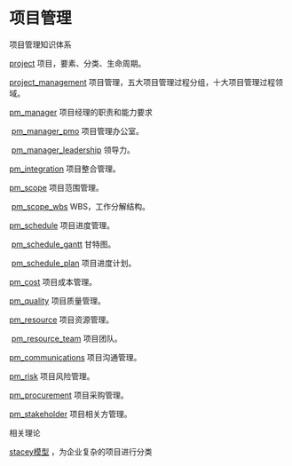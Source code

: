 # 项目管理

项目管理知识体系

[project](project.md) 项目，要素、分类、生命周期。

[project_management](project_management.md) 项目管理，五大项目管理过程分组，十大项目管理过程领域。

[pm_manager](pm_manager.md) 项目经理的职责和能力要求

​	 [pm_manager_pmo](pm_manager_pmo.md) 项目管理办公室。

​	 [pm_manager_leadership](pm_manager_leadership.md) 领导力。

[pm_integration](pm_integration.md) 项目整合管理。

[pm_scope](pm_scope.md) 项目范围管理。

​	 [pm_scope_wbs](pm_scope_wbs.md) WBS，工作分解结构。

[pm_schedule](pm_schedule.md) 项目进度管理。

​	 [pm_schedule_gantt](pm_schedule_gantt.md) 甘特图。

​	 [pm_schedule_plan](pm_schedule_plan.md) 项目进度计划。

[pm_cost](pm_cost.md) 项目成本管理。

[pm_quality](pm_quality.md) 项目质量管理。

[pm_resource](pm_resource.md) 项目资源管理。

​	 [pm_resource_team](pm_resource_team.md) 项目团队。

[pm_communications](pm_communications.md) 项目沟通管理。

[pm_risk](pm_risk.md) 项目风险管理。

[pm_procurement](pm_procurement.md) 项目采购管理。

[pm_stakeholder](pm_stakeholder.md) 项目相关方管理。

相关理论

[stacey模型](pm_stacey.md) ，为企业复杂的项目进行分类



